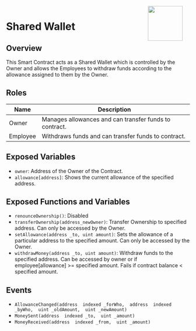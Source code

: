<img src="https://cdn-icons-png.flaticon.com/512/214/214362.png" width="95" align="right" hspace="20" />

# Shared Wallet
## Overview
This Smart Contract acts as a Shared Wallet which is controlled by the Owner and allows the Employees to withdraw funds according to the allowance assigned to them by the Owner.

## Roles
| Name | Description  |
|--|--|
| Owner | Manages allowances and can transfer funds to contract. |
| Employee | Withdraws funds and can transfer funds to contract. |

## Exposed Variables
- `owner`: Address of the Owner of the Contract.
- `allowance[address]`: Shows the current allowance of the specified address.
## Exposed Functions and Variables
- `renounceOwnership()`: Disabled
- `transferOwnership(address_newOwner)`: Transfer Ownership to specified address. Can only be accessed by the Owner.
 - `setAllowance(address _to, uint amount)`: Sets the allowance of a particular address to the specified amount. Can only be accessed by the Owner.
 - `withdrawMoney(address _to, uint amount)`: Withdraw funds to the specified address. Can be accessed by owner or if employee[allowance] >= specified amount. Fails if contract balance < specified amount.
 ## Events
 - `AllowanceChanged(address  indexed _forWho,  address  indexed _byWho,  uint _oldAmount,  uint _newAmount)`
 - `MoneySent(address  indexed _to,  uint _amount)`
- `MoneyReceived(address  indexed _from,  uint _amount)`

